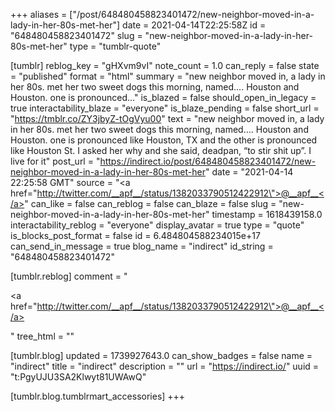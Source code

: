 +++
aliases = ["/post/648480458823401472/new-neighbor-moved-in-a-lady-in-her-80s-met-her"]
date = 2021-04-14T22:25:58Z
id = "648480458823401472"
slug = "new-neighbor-moved-in-a-lady-in-her-80s-met-her"
type = "tumblr-quote"

[tumblr]
reblog_key = "gHXvm9vI"
note_count = 1.0
can_reply = false
state = "published"
format = "html"
summary = "new neighbor moved in, a lady in her 80s. met her two sweet dogs this morning, named…. Houston and Houston. one is pronounced..."
is_blazed = false
should_open_in_legacy = true
interactability_blaze = "everyone"
is_blaze_pending = false
short_url = "https://tmblr.co/ZY3jbyZ-tOgVyu00"
text = "new neighbor moved in, a lady in her 80s. met her two sweet dogs this morning, named&hellip;. Houston and Houston. one is pronounced like Houston, TX and the other is pronounced like Houston St. I asked her why and she said, deadpan, &ldquo;to stir shit up&rdquo;. I live for it"
post_url = "https://indirect.io/post/648480458823401472/new-neighbor-moved-in-a-lady-in-her-80s-met-her"
date = "2021-04-14 22:25:58 GMT"
source = "<a href=\"http://twitter.com/__apf__/status/1382033790512422912\">@__apf__</a>"
can_like = false
can_reblog = false
can_blaze = false
slug = "new-neighbor-moved-in-a-lady-in-her-80s-met-her"
timestamp = 1618439158.0
interactability_reblog = "everyone"
display_avatar = true
type = "quote"
is_blocks_post_format = false
id = 6.484804588234015e+17
can_send_in_message = true
blog_name = "indirect"
id_string = "648480458823401472"

[tumblr.reblog]
comment = "<p><a href=\"http://twitter.com/__apf__/status/1382033790512422912\">@__apf__</a></p>"
tree_html = ""

[tumblr.blog]
updated = 1739927643.0
can_show_badges = false
name = "indirect"
title = "indirect"
description = ""
url = "https://indirect.io/"
uuid = "t:PgyUJU3SA2Klwyt81UWAwQ"

[tumblr.blog.tumblrmart_accessories]
+++
